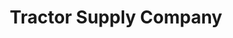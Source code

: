 ---
title: "Tractor Supply Company"
url: /pensacola/tractor-supply-company-south-blue-angel-parkway/
shop: Dorfladen
---